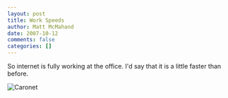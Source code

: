 ```yaml
---
layout: post
title: Work Speeds
author: Matt McMahand
date: 2007-10-12
comments: false
categories: []
---
```


So internet is fully working at the office. I'd say that it is a little faster than before.

<img src="http://www.speedtest.net/result/246307064.png" alt="Caronet" />

